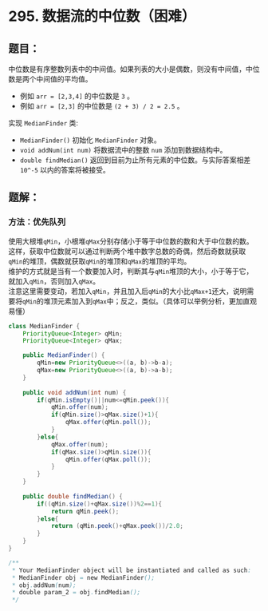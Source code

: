 # 295. 数据流的中位数（困难）
## 题目：
中位数是有序整数列表中的中间值。如果列表的大小是偶数，则没有中间值，中位数是两个中间值的平均值。
* 例如 `arr = [2,3,4]` 的中位数是 `3` 。
* 例如 `arr = [2,3]` 的中位数是 `(2 + 3) / 2 = 2.5` 。

实现 `MedianFinder` 类:
* `MedianFinder()` 初始化 `MedianFinder` 对象。
* `void addNum(int num)` 将数据流中的整数 `num` 添加到数据结构中。
* `double findMedian()` 返回到目前为止所有元素的中位数。与实际答案相差 `10^-5` 以内的答案将被接受。
## 题解：
### 方法：优先队列
使用大根堆`qMin`，小根堆`qMax`分别存储小于等于中位数的数和大于中位数的数。\
这样，获取中位数就可以通过判断两个堆中数字总数的奇偶，然后奇数就获取`qMin`的堆顶，偶数就获取`qMin`的堆顶和`qMax`的堆顶的平均。\
维护的方式就是当有一个数要加入时，判断其与`qMin`堆顶的大小，小于等于它，就加入`qMin`，否则加入`qMax`。\
注意这里需要变动，若加入`qMin`，并且加入后`qMin`的大小比`qMax+1`还大，说明需要将`qMin`的堆顶元素加入到`qMax`中；反之，类似。（具体可以举例分析，更加直观易懂）
```java
class MedianFinder {
    PriorityQueue<Integer> qMin;
    PriorityQueue<Integer> qMax;

    public MedianFinder() {
        qMin=new PriorityQueue<>((a, b)->b-a);
        qMax=new PriorityQueue<>((a, b)->a-b);
    }
    
    public void addNum(int num) {
        if(qMin.isEmpty()||num<=qMin.peek()){
            qMin.offer(num);
            if(qMin.size()>qMax.size()+1){
                qMax.offer(qMin.poll());
            }
        }else{
            qMax.offer(num);
            if(qMax.size()>qMin.size()){
                qMin.offer(qMax.poll());
            }
        }
    }
    
    public double findMedian() {
        if((qMin.size()+qMax.size())%2==1){
            return qMin.peek();
        }else{
            return (qMin.peek()+qMax.peek())/2.0;
        }
    }
}

/**
 * Your MedianFinder object will be instantiated and called as such:
 * MedianFinder obj = new MedianFinder();
 * obj.addNum(num);
 * double param_2 = obj.findMedian();
 */
```